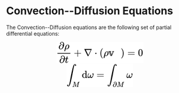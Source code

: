 # Convection--Diffusion Equations

The Convection--Diffusion equations are the following set of partial differential equations:
<!-- $$
    \frac{\partial \rho}{\partial t} + \nabla \cdot (\rho \mathbb{v}) = 0
$$ --> 

<div align="center"><img style="background: white;" src="svg\3i17hE2VB8.svg"></div>



<!-- $$
    \int_M \mathrm{d}\omega = \int_{\partial M} \omega
$$ --> 

<div align="center"><img style="background: white;" src="svg\15pWxFjuJr.svg"></div>